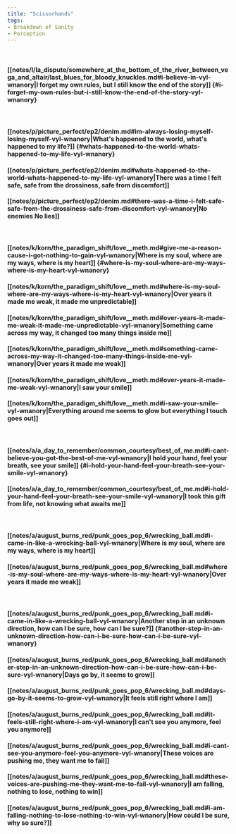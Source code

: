 ```yaml
---
title: "Scissorhands"
tags:
- Breakdown of Sanity
- Perception
---
```

&nbsp;
#### [[notes/l/la_dispute/somewhere_at_the_bottom_of_the_river_between_vega_and_altair/last_blues_for_bloody_knuckles.md#i-believe-in-vyl-wnanory|I forget my own rules, but I still know the end of the story]] {#i-forget-my-own-rules-but-i-still-know-the-end-of-the-story-vyl-wnanory}
&nbsp;
#### [[notes/p/picture_perfect/ep2/denim.md#im-always-losing-myself-losing-myself-vyl-wnanory|What's happened to the world, what's happened to my life?]] {#whats-happened-to-the-world-whats-happened-to-my-life-vyl-wnanory}
#### [[notes/p/picture_perfect/ep2/denim.md#whats-happened-to-the-world-whats-happened-to-my-life-vyl-wnanory|There was a time I felt safe, safe from the drossiness, safe from discomfort]]
#### [[notes/p/picture_perfect/ep2/denim.md#there-was-a-time-i-felt-safe-safe-from-the-drossiness-safe-from-discomfort-vyl-wnanory|No enemies No lies]]
&nbsp;
#### [[notes/k/korn/the_paradigm_shift/love__meth.md#give-me-a-reason-cause-i-got-nothing-to-gain-vyl-wnanory|Where is my soul, where are my ways, where is my heart]] {#where-is-my-soul-where-are-my-ways-where-is-my-heart-vyl-wnanory}
#### [[notes/k/korn/the_paradigm_shift/love__meth.md#where-is-my-soul-where-are-my-ways-where-is-my-heart-vyl-wnanory|Over years it made me weak, it made me unpredictable]]
#### [[notes/k/korn/the_paradigm_shift/love__meth.md#over-years-it-made-me-weak-it-made-me-unpredictable-vyl-wnanory|Something came across my way, it changed too many things inside me]]
#### [[notes/k/korn/the_paradigm_shift/love__meth.md#something-came-across-my-way-it-changed-too-many-things-inside-me-vyl-wnanory|Over years it made me weak]]
#### [[notes/k/korn/the_paradigm_shift/love__meth.md#over-years-it-made-me-weak-vyl-wnanory|I saw your smile]]
#### [[notes/k/korn/the_paradigm_shift/love__meth.md#i-saw-your-smile-vyl-wnanory|Everything around me seems to glow but everything I touch goes out]]
&nbsp;
#### [[notes/a/a_day_to_remember/common_courtesy/best_of_me.md#i-cant-believe-you-got-the-best-of-me-vyl-wnanory|I hold your hand, feel your breath, see your smile]] {#i-hold-your-hand-feel-your-breath-see-your-smile-vyl-wnanory}
#### [[notes/a/a_day_to_remember/common_courtesy/best_of_me.md#i-hold-your-hand-feel-your-breath-see-your-smile-vyl-wnanory|I took this gift from life, not knowing what awaits me]]
&nbsp;
#### [[notes/a/august_burns_red/punk_goes_pop_6/wrecking_ball.md#i-came-in-like-a-wrecking-ball-vyl-wnanory|Where is my soul, where are my ways, where is my heart]]
#### [[notes/a/august_burns_red/punk_goes_pop_6/wrecking_ball.md#where-is-my-soul-where-are-my-ways-where-is-my-heart-vyl-wnanory|Over years it made me weak]]
&nbsp;
#### [[notes/a/august_burns_red/punk_goes_pop_6/wrecking_ball.md#i-came-in-like-a-wrecking-ball-vyl-wnanory|Another step in an unknown direction, how can I be sure, how can I be sure?]] {#another-step-in-an-unknown-direction-how-can-i-be-sure-how-can-i-be-sure-vyl-wnanory}
#### [[notes/a/august_burns_red/punk_goes_pop_6/wrecking_ball.md#another-step-in-an-unknown-direction-how-can-i-be-sure-how-can-i-be-sure-vyl-wnanory|Days go by, it seems to grow]]
#### [[notes/a/august_burns_red/punk_goes_pop_6/wrecking_ball.md#days-go-by-it-seems-to-grow-vyl-wnanory|It feels still right where I am]]
#### [[notes/a/august_burns_red/punk_goes_pop_6/wrecking_ball.md#it-feels-still-right-where-i-am-vyl-wnanory|I can't see you anymore, feel you anymore]]
#### [[notes/a/august_burns_red/punk_goes_pop_6/wrecking_ball.md#i-cant-see-you-anymore-feel-you-anymore-vyl-wnanory|These voices are pushing me, they want me to fail]]
#### [[notes/a/august_burns_red/punk_goes_pop_6/wrecking_ball.md#these-voices-are-pushing-me-they-want-me-to-fail-vyl-wnanory|I am falling, nothing to lose, nothing to win]]
#### [[notes/a/august_burns_red/punk_goes_pop_6/wrecking_ball.md#i-am-falling-nothing-to-lose-nothing-to-win-vyl-wnanory|How could I be sure, why so sure?]]
